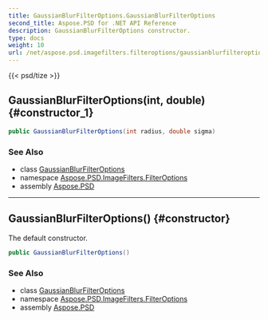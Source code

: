 ```yaml
---
title: GaussianBlurFilterOptions.GaussianBlurFilterOptions
second_title: Aspose.PSD for .NET API Reference
description: GaussianBlurFilterOptions constructor. 
type: docs
weight: 10
url: /net/aspose.psd.imagefilters.filteroptions/gaussianblurfilteroptions/gaussianblurfilteroptions/
---
```

{{< psd/tize >}}
## GaussianBlurFilterOptions(int, double) {#constructor_1}

```csharp
public GaussianBlurFilterOptions(int radius, double sigma)
```

### See Also

* class [GaussianBlurFilterOptions](../)
* namespace [Aspose.PSD.ImageFilters.FilterOptions](../../gaussianblurfilteroptions/)
* assembly [Aspose.PSD](../../../)

---

## GaussianBlurFilterOptions() {#constructor}

The default constructor.

```csharp
public GaussianBlurFilterOptions()
```

### See Also

* class [GaussianBlurFilterOptions](../)
* namespace [Aspose.PSD.ImageFilters.FilterOptions](../../gaussianblurfilteroptions/)
* assembly [Aspose.PSD](../../../)


